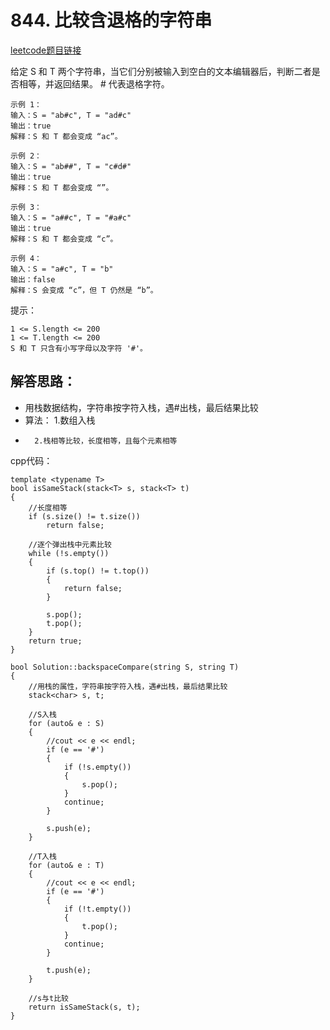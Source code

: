 # 844. 比较含退格的字符串

[leetcode题目链接](https://leetcode-cn.com/contest/weekly-contest-87/problems/backspace-string-compare/)

给定 S 和 T 两个字符串，当它们分别被输入到空白的文本编辑器后，判断二者是否相等，并返回结果。 # 代表退格字符。

 

    示例 1：
    输入：S = "ab#c", T = "ad#c"
    输出：true
    解释：S 和 T 都会变成 “ac”。

    示例 2：    
    输入：S = "ab##", T = "c#d#"
    输出：true
    解释：S 和 T 都会变成 “”。

    示例 3：    
    输入：S = "a##c", T = "#a#c"
    输出：true
    解释：S 和 T 都会变成 “c”。

    示例 4：    
    输入：S = "a#c", T = "b"
    输出：false
    解释：S 会变成 “c”，但 T 仍然是 “b”。
 

提示：

    1 <= S.length <= 200
    1 <= T.length <= 200
    S 和 T 只含有小写字母以及字符 '#'。

## 解答思路：

 * 用栈数据结构，字符串按字符入栈，遇#出栈，最后结果比较
 * 算法： 1.数组入栈
 *       2.栈相等比较，长度相等，且每个元素相等

cpp代码：

    template <typename T>
    bool isSameStack(stack<T> s, stack<T> t)
    {
        //长度相等
        if (s.size() != t.size())
            return false;
    
        //逐个弹出栈中元素比较
        while (!s.empty())
        {
            if (s.top() != t.top())
            {
                return false;
            }
    
            s.pop();
            t.pop();
        }
        return true;
    }
    
    bool Solution::backspaceCompare(string S, string T)
    {
        //用栈的属性，字符串按字符入栈，遇#出栈，最后结果比较
        stack<char> s, t;
    
        //S入栈
        for (auto& e : S)
        {
            //cout << e << endl;
            if (e == '#')
            {
                if (!s.empty())
                {
                    s.pop();
                }
                continue;
            }
    
            s.push(e);
        }
    
        //T入栈
        for (auto& e : T)
        {
            //cout << e << endl;
            if (e == '#')
            {
                if (!t.empty())
                {
                    t.pop();
                }
                continue;
            }
    
            t.push(e);
        }
    
        //s与t比较
        return isSameStack(s, t);
    }